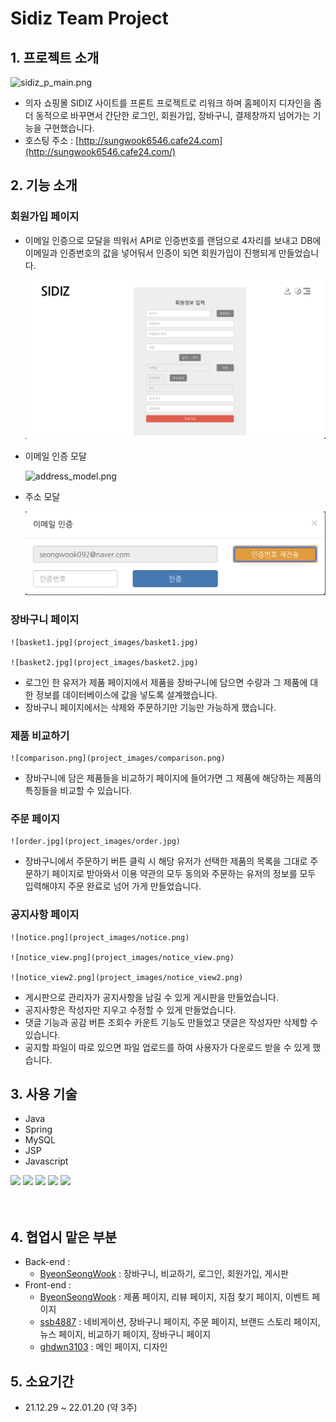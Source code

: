 # Sidiz Team Project

## 1. 프로젝트 소개

![sidiz_p_main.png](Sidiz%20Team%20Project%20003b5d65a3154b0fbc5d23c279272123/sidiz_p_main.png)

- 의자 쇼핑몰 SIDIZ 사이트를 프론트 프로젝트로 리워크 하며 홈페이지 디자인을 좀 더 동적으로 바꾸면서 간단한 로그인, 회원가입, 장바구니, 결제창까지 넘어가는 기능을 구현했습니다.
- 호스팅 주소 : [http://sungwook6546.cafe24.com](http://sungwook6546.cafe24.com/)

## 2. 기능 소개

### 회원가입 페이지

- 이메일 인증으로 모달을 띄워서 API로 인증번호를 랜덤으로 4자리를 보내고 DB에 이메일과 인증번호의 값을 넣어둬서 인증이 되면 회원가입이 진행되게 만들었습니다.

    ![join.png](project_images/join.png)

- 이메일 인증 모달

    ![address_model.png](project_images/address_model.png)

- 주소 모달

    ![email_modal.png](project_images/email_modal.png)

### 장바구니 페이지

    ![basket1.jpg](project_images/basket1.jpg)

    ![basket2.jpg](project_images/basket2.jpg)

- 로그인 한 유저가 제품 페이지에서 제품을 장바구니에 담으면 수량과 그 제품에 대한 정보를 데이터베이스에 값을 넣도록 설계했습니다.
- 장바구니 페이지에서는 삭제와 주문하기만 기능만 가능하게 했습니다.

### 제품 비교하기

    ![comparison.png](project_images/comparison.png)

- 장바구니에 담은 제품들을 비교하기 페이지에 들어가면 그 제품에 해당하는 제품의 특징들을
비교할 수 있습니다.

### 주문 페이지

    ![order.jpg](project_images/order.jpg)

- 장바구니에서 주문하기 버튼 클릭 시 해당 유저가 선택한 제품의 목록을 그대로 주문하기 페이지로 받아와서 이용 약관의 모두 동의와 주문하는 유저의 정보를 모두 입력해야지 주문 완료로 넘어 가게 만들었습니다.

### 공지사항 페이지

    ![notice.png](project_images/notice.png)

    ![notice_view.png](project_images/notice_view.png)

    ![notice_view2.png](project_images/notice_view2.png)

- 게시판으로 관리자가 공지사항을 남길 수 있게 게시판을 만들었습니다.
- 공지사항은 작성자만 지우고 수정할 수 있게 만들었습니다.
- 댓글 기능과 공감 버튼 조회수 카운트 기능도 만들었고 댓글은 작성자만 삭제할 수 있습니다.
- 공지할 파일이 따로 있으면 파일 업로드를 하여 사용자가 다운로드 받을 수 있게 했습니다.

## 3. 사용 기술

- Java
- Spring
- MySQL
- JSP
- Javascript

<img src="https://img.shields.io/badge/Java-007396?style=flat-square&logo=Java&logoColor=white"/> <img src="https://img.shields.io/badge/Spring-6DB33F?style=flat-square&logo=Spring&logoColor=white"/> <img src="https://img.shields.io/badge/MySQL-4479A1?style=flat-square&logo=MySQL&logoColor=white"/> <img src="https://img.shields.io/badge/JavaScript-F7DF1E?style=flat-square&logo=JavaScript&logoColor=white"/> <img src="https://img.shields.io/badge/jQuery-0769AD?style=flat-square&logo=jQuery&logoColor=white"/>
<br/><br/><br/>

## 4. 협업시 맡은 부분

- Back-end :
    - [ByeonSeongWook](https://github.com/ByeonSeongWook) : 장바구니, 비교하기, 로그인, 회원가입, 게시판
- Front-end :
    - [ByeonSeongWook](https://github.com/ByeonSeongWook) : 제품 페이지, 리뷰 페이지, 지점 찾기 페이지, 이벤트 페이지
    - [ssb4887](https://github.com/ssb4887) : 네비게이션, 장바구니 페이지, 주문 페이지, 브랜드 스토리 페이지, 뉴스 페이지,
                    비교하기 페이지, 장바구니 페이지
    - [ghdwn3103](https://github.com/ghdwn3103) : 메인 페이지, 디자인
    

## 5. 소요기간

- 21.12.29 ~ 22.01.20 (약 3주)